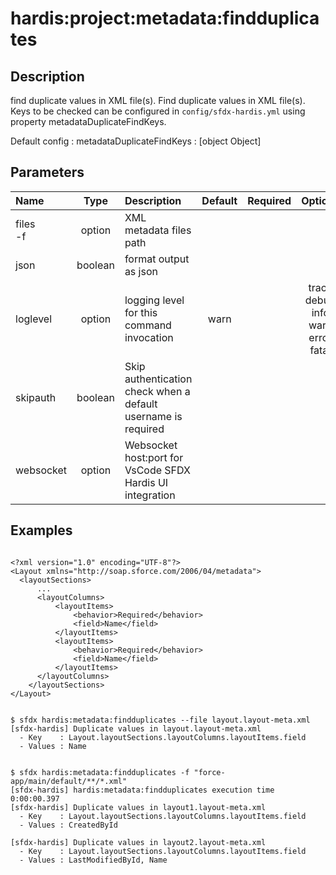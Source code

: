 <!-- This file has been generated with command 'sfdx hardis:doc:plugin:generate'. Please do not update it manually or it may be overwritten -->
# hardis:project:metadata:findduplicates

## Description

find duplicate values in XML file(s).
  Find duplicate values in XML file(s). Keys to be checked can be configured in `config/sfdx-hardis.yml` using property metadataDuplicateFindKeys.

Default config :
metadataDuplicateFindKeys :
[object Object]


## Parameters

|Name|Type|Description|Default|Required|Options|
|:---|:--:|:----------|:-----:|:------:|:-----:|
|files<br/>-f|option|XML metadata files path||||
|json|boolean|format output as json||||
|loglevel|option|logging level for this command invocation|warn||trace<br/>debug<br/>info<br/>warn<br/>error<br/>fatal|
|skipauth|boolean|Skip authentication check when a default username is required||||
|websocket|option|Websocket host:port for VsCode SFDX Hardis UI integration||||

## Examples

```shell

<?xml version="1.0" encoding="UTF-8"?>
<Layout xmlns="http://soap.sforce.com/2006/04/metadata">
  <layoutSections>
      ...
      <layoutColumns>
          <layoutItems>
              <behavior>Required</behavior>
              <field>Name</field>
          </layoutItems>
          <layoutItems>
              <behavior>Required</behavior>
              <field>Name</field>
          </layoutItems>
      </layoutColumns>
    </layoutSections>
</Layout>

```

```shell

$ sfdx hardis:metadata:findduplicates --file layout.layout-meta.xml
[sfdx-hardis] Duplicate values in layout.layout-meta.xml
  - Key    : Layout.layoutSections.layoutColumns.layoutItems.field
  - Values : Name

```

```shell

$ sfdx hardis:metadata:findduplicates -f "force-app/main/default/**/*.xml"
[sfdx-hardis] hardis:metadata:findduplicates execution time 0:00:00.397
[sfdx-hardis] Duplicate values in layout1.layout-meta.xml
  - Key    : Layout.layoutSections.layoutColumns.layoutItems.field
  - Values : CreatedById

[sfdx-hardis] Duplicate values in layout2.layout-meta.xml
  - Key    : Layout.layoutSections.layoutColumns.layoutItems.field
  - Values : LastModifiedById, Name

```


